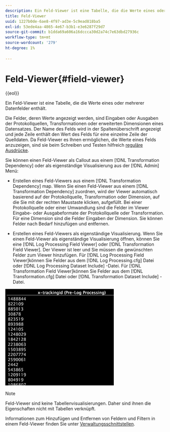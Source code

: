 ```yaml
---
description: Ein Feld-Viewer ist eine Tabelle, die die Werte eines oder mehrerer Datenfelder enthält.
title: Feld-Viewer
uuid: 1227b0de-6ae8-4f97-ad3e-5c9ead818ba5
exl-id: 53ede4aa-4865-4e67-b3b1-e3e6287f29d7
source-git-commit: b1dda69a606a16dccca30d2a74c7e63dbd27936c
workflow-type: tm+mt
source-wordcount: '279'
ht-degree: 1%

---
```


# Feld-Viewer{#field-viewer}

{{eol}}

Ein Feld-Viewer ist eine Tabelle, die die Werte eines oder mehrerer Datenfelder enthält.

Die Felder, deren Werte angezeigt werden, sind Eingaben oder Ausgaben der Protokollquellen, Transformationen oder erweiterten Dimensionen eines Datensatzes. Der Name des Felds wird in der Spaltenüberschrift angezeigt und jede Zeile enthält den Wert des Felds für eine einzelne Zeile der Quelldaten. Da Feld-Viewer es Ihnen ermöglichen, die Werte eines Felds anzuzeigen, sind sie beim Schreiben und Testen hilfreich [reguläre Ausdrücke](../../../../../home/c-dataset-const-proc/c-reg-exp.md#concept-070077baa419475094ef0469e92c5b9c).

Sie können einen Feld-Viewer als Callout aus einem [!DNL Transformation Dependency] oder als eigenständige Visualisierung aus der [!DNL Admin] Menü:

* Erstellen eines Feld-Viewers aus einem [!DNL Transformation Dependency] map. Wenn Sie einen Feld-Viewer aus einem [!DNL Transformation Dependency] zuordnen, wird der Viewer automatisch basierend auf der Protokollquelle, Transformation oder Dimension, auf die Sie mit der rechten Maustaste klicken, aufgefüllt. Bei einer Protokollquelle oder einer Umwandlung sind die Felder im Viewer Eingabe- oder Ausgabeformate der Protokollquelle oder Transformation. Für eine Dimension sind die Felder Eingaben der Dimension. Sie können Felder nach Bedarf hinzufügen und entfernen.

* Erstellen eines Feld-Viewers als eigenständige Visualisierung. Wenn Sie einen Feld-Viewer als eigenständige Visualisierung öffnen, können Sie eine [!DNL Log Processing Field Viewer] oder [!DNL Transformation Field Viewer]. Der Viewer ist leer und Sie müssen die gewünschten Felder zum Viewer hinzufügen. Für [!DNL Log Processing Field Viewer]können Sie Felder aus dem [!DNL Log Processing.cfg] Datei oder [!DNL Log Processing Dataset Include] -Datei. Für [!DNL Transformation Field Viewer]können Sie Felder aus dem [!DNL Transformation.cfg] Datei oder [!DNL Transformation Dataset Include] -Datei.

![](assets/vis_FieldViewer_OneField.png)

>[!NOTE]
>
>Feld-Viewer sind keine Tabellenvisualisierungen. Daher sind ihnen die Eigenschaften nicht mit Tabellen verknüpft.

Informationen zum Hinzufügen und Entfernen von Feldern und Filtern in einem Feld-Viewer finden Sie unter [Verwaltungsschnittstellen](../../../../../home/c-get-started/c-admin-intrf/c-admin-intrf.md#concept-855c1a91e1a948969fab592adca15f74).
